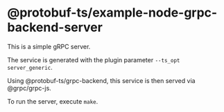 @protobuf-ts/example-node-grpc-backend-server
========================================

This is a simple gRPC server.

The service is generated with the plugin parameter `--ts_opt server_generic`.

Using @protobuf-ts/grpc-backend, this service is then served via 
@grpc/grpc-js.

To run the server, execute `make`.
